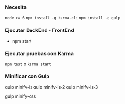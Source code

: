 ### Necesita

`node >= 6`
`npm install -g karma-cli`
`npm install -g gulp`


### Ejecutar BackEnd - FrontEnd

- npm start

### Ejecutar pruebas con Karma

`npm test` o `karma start`


### Minificar con Gulp

  gulp minify-js
  gulp minify-js-2
  gulp minify-js-3

  gulp minify-css